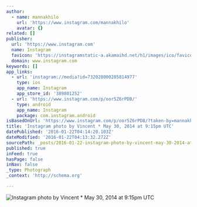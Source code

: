 ```yaml
---
author:
  - name: mannakhilo
    url: 'https://www.instagram.com/mannakhilo'
    avatar: {}
related: []
publisher:
  url: 'https://www.instagram.com'
  name: Instagram
  favicon: 'https://instagramstatic-a.akamaihd.net/h1/images/ico/favicon.ico/7cdab0872b15.ico'
  domain: www.instagram.com
keywords: []
app_links:
  - url: 'instagram://media?id=732028000285814977'
    type: ios
    app_name: Instagram
    app_store_id: '389801252'
  - url: 'https://www.instagram.com/p/oor5Z6rPDB/'
    type: android
    app_name: Instagram
    package: com.instagram.android
isBasedOnUrl: 'https://www.instagram.com/p/oor5Z6rPDB/?taken-by=mannakhilo'
title: 'Instagram photo by Vincent * May 30, 2014 at 9:15pm UTC'
datePublished: '2016-01-22T04:14:20.103Z'
dateModified: '2016-01-22T04:13:32.272Z'
sourcePath: _posts/2016-01-22-instagram-photo-by-vincent-may-30-2014-at-915pm-utc.md
published: true
inFeed: true
hasPage: false
inNav: false
_type: Photograph
_context: 'http://schema.org'

---
```

![Instagram photo by Vincent &midast; May 30&comma; 2014 at 9&colon;15pm UTC](https://scontent.cdninstagram.com/hphotos-frc/t51.2885-15/e15/10413112_258016997716869_437388661_n.jpg)